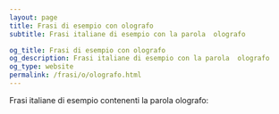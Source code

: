 ```yaml
---
layout: page
title: Frasi di esempio con olografo 
subtitle: Frasi italiane di esempio con la parola  olografo

og_title: Frasi di esempio con olografo 
og_description: Frasi italiane di esempio con la parola  olografo
og_type: website
permalink: /frasi/o/olografo.html
---
```


Frasi italiane di esempio contenenti la parola olografo:


